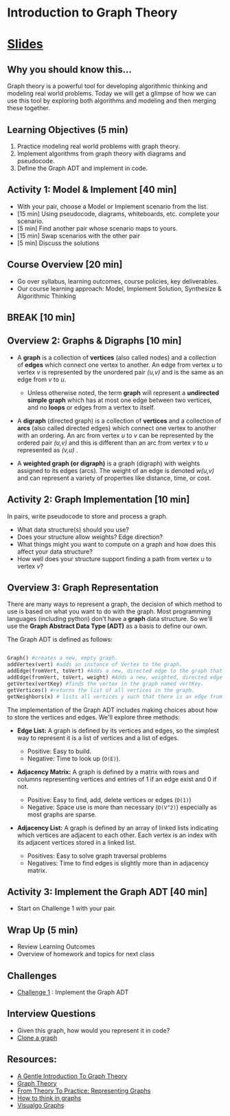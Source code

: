 # Introduction to Graph Theory

# [Slides](https://docs.google.com/presentation/d/1eOGVRA2ziw9swgB1t0VXn2_gnIWl1sd-H5xglgSa3-E/edit?usp=sharing)


##  Why you should know this...
Graph theory is a powerful tool for developing algorithmic thinking and modeling real world problems. Today we will get a glimpse of how we can use this tool by exploring both algorithms and modeling and then merging these together.   


## Learning Objectives (5 min)

1. Practice modeling real world problems with graph theory.
1. Implement algorithms from graph theory with diagrams and pseudocode.
1. Define the Graph ADT and implement in code.

## Activity 1: Model & Implement [40 min]
- With your pair, choose a Model or Implement scenario from the list.  
- [15 min] Using pseudocode, diagrams, whiteboards, etc. complete your scenario.
- [5 min] Find another pair whose scenario maps to yours.   
- [15 min] Swap scenarios with the other pair
- [5 min] Discuss the solutions

## Course Overview [20 min]
- Go over syllabus, learning outcomes, course policies, key deliverables.
- Our course learning approach: Model, Implement Solution, Synthesize & Algorithmic Thinking

## BREAK [10 min]

## Overview 2: Graphs & Digraphs [10 min]
- A **graph** is a collection of **vertices** (also called nodes) and a collection of **edges** which connect one vertex to another.  An edge from vertex *u* to vertex *v* is represented by the unordered pair *(u,v)* and is the same as an edge from *v* to *u*.   
    - Unless otherwise noted, the term **graph** will represent a **undirected simple graph** which has at most one edge between two vertices, and no **loops** or edges from a vertex to itself.

- A **digraph** (directed graph) is a collection of **vertices** and a collection of **arcs** (also called directed edges) which connect one vertex to another with an ordering.  An arc from vertex *u* to *v* can be represented by the ordered pair *(u,v)* and this is different than an arc from vertex *v* to *u* represented as *(v,u)* .

- A **weighted graph (or digraph)** is a graph (digraph) with weights assigned to its edges (arcs).  The weight of an edge is denoted *w(u,v)* and can represent a variety of properties like distance, time, or cost.  


## Activity 2: Graph Implementation [10 min]
In pairs, write pseudocode to store and process a graph.
- What data structure(s) should you use?
- Does your structure allow weights? Edge direction?
- What things might you want to compute on a graph and how does this affect your data structure?
- How well does your structure support finding a path from vertex *u* to vertex *v*?

## Overview 3: Graph Representation
There are many ways to represent a graph, the decision of which method to use is based on what you want to do with the graph.  Most programming languages (including python) don't have a **graph** data structure.  So we'll use the **Graph Abstract Data Type (ADT)** as a basis to define our own.

The Graph ADT is defined as follows:
```python

Graph() #creates a new, empty graph.
addVertex(vert) #adds an instance of Vertex to the graph.
addEdge(fromVert, toVert) #Adds a new, directed edge to the graph that connects two vertices.
addEdge(fromVert, toVert, weight) #Adds a new, weighted, directed edge to the graph that connects two vertices.
getVertex(vertKey) #finds the vertex in the graph named vertKey.
getVertices() #returns the list of all vertices in the graph.
getNeighbors(x) # lists all vertices y such that there is an edge from the vertex x to the vertex y;

```


The implementation of the Graph ADT includes making choices about how to store the vertices and edges.  We'll explore three methods:


- **Edge List:** A graph is defined by its vertices and edges, so the simplest way to represent it is a list of vertices and a list of edges.  
    - Positive: Easy to build.
    - Negative: Time to look up (`O(E)`).

- **Adjacency Matrix:** A graph is defined by a matrix with rows and columns representing vertices and entries of 1 if an edge exist and 0 if not.
    - Positive: Easy to find, add, delete vertices or edges (`O(1)`)
    - Negative: Space use is more than necessary (`O(V^2)`) especially as most graphs are sparse.

- **Adjacency List:** A graph is defined by an array of linked lists indicating which vertices are adjacent to each other. Each vertex is an index with its adjacent vertices stored in a linked list.
    - Positives: Easy to solve graph traversal problems
    - Negatives: Time to find edges is slightly more than in adjacency matrix.



## Activity 3: Implement the Graph ADT [40 min]
 - Start on Challenge 1 with your pair.



## Wrap Up (5 min)

- Review Learning Outcomes
- Overview of homework and topics for next class

## Challenges
- [Challenge 1](Assignments/Challenges.md) : Implement the Graph ADT

## Interview Questions
- Given this graph, how would you represent it in code?
- [Clone a graph](https://leetcode.com/problems/clone-graph/)

## Resources:
- [A Gentle Introduction To Graph Theory](https://medium.com/basecs/a-gentle-introduction-to-graph-theory-77969829ead8)
- [Graph Theory](https://en.wikipedia.org/wiki/Graph_theory#Route_problems)
- [From Theory To Practice: Representing Graphs](https://medium.com/basecs/from-theory-to-practice-representing-graphs-cfd782c5be38)
- [How to think in graphs](https://medium.com/free-code-camp/i-dont-understand-graph-theory-1c96572a1401)
- [Visualgo Graphs](https://visualgo.net/en/graphds)

